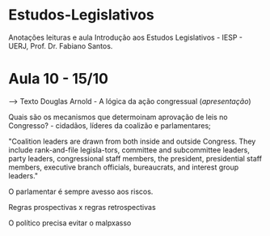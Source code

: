 # Estudos-Legislativos
Anotações leituras e aula Introdução aos Estudos Legislativos - IESP - UERJ, Prof. Dr. Fabiano Santos.

# Aula 10 - 15/10

--> Texto Douglas Arnold - A lógica da ação congressual (*apresentação*)

Quais são os mecanismos que determoinam aprovação de leis no Congresso? - cidadãos, líderes da coalizão e parlamentares;

"Coalition leaders are drawn from both inside and outside Congress. They include rank-and-file legisla-tors, committee and subcommittee leaders, party leaders, congressional staff members, the president, presidential staff members, executive branch officials, bureaucrats, and interest group leaders."

O parlamentar é sempre avesso aos riscos.

Regras prospectivas x regras retrospectivas

O político precisa evitar o malpxasso
